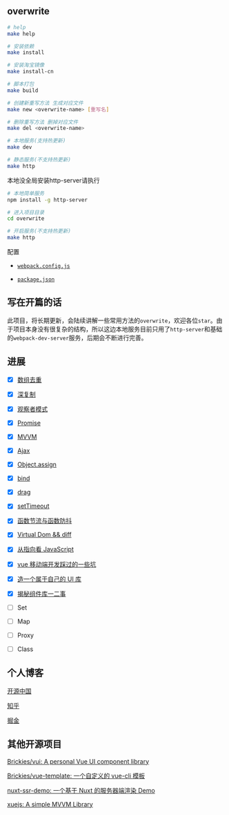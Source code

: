 ## overwrite

```bash
# help
make help

# 安装依赖
make install

# 安装淘宝镜像
make install-cn

# 脚本打包
make build

# 创建新重写方法 生成对应文件
make new <overwrite-name> [重写名]

# 删除重写方法 删掉对应文件
make del <overwrite-name>

# 本地服务(支持热更新)
make dev

# 静态服务(不支持热更新)
make http

```
本地没全局安装http-server请执行
```bash
# 本地简单服务
npm install -g http-server

# 进入项目目录
cd overwrite

# 开启服务(不支持热更新)
make http
```

配置

+ [`webpack.config.js`](https://github.com/xuqiang521/overwrite/blob/master/webpack.config.js)

+ [`package.json`](https://github.com/xuqiang521/overwrite/blob/master/package.json)

## 写在开篇的话

此项目，将长期更新，会陆续讲解一些常用方法的`overwrite`，欢迎各位`star`。由于项目本身没有很复杂的结构，所以这边本地服务目前只用了`http-server`和基础的`webpack-dev-server`服务，后期会不断进行完善。

## 进展

- [x] [数组去重](https://github.com/xuqiang521/overwrite/tree/master/src/my-unique)
- [x] [深复制](https://github.com/xuqiang521/overwrite/tree/master/src/my-clone)
- [x] [观察者模式](https://github.com/xuqiang521/overwrite/tree/master/src/my-observer)
- [x] [Promise](https://github.com/xuqiang521/overwrite/tree/master/src/my-promise)
- [x] [MVVM](https://github.com/xuqiang521/overwrite/tree/master/src/my-mvvm)
- [x] [Ajax](https://github.com/xuqiang521/overwrite/tree/master/src/my-ajax)
- [x] [Object.assign](https://github.com/xuqiang521/overwrite/tree/master/src/my-assign)
- [x] [bind](https://github.com/xuqiang521/overwrite/tree/master/src/my-bind)
- [x] [drag](https://github.com/xuqiang521/overwrite/tree/master/src/my-drag)
- [x] [setTimeout](https://github.com/xuqiang521/overwrite/tree/master/src/my-setTimeout)
- [x] [函数节流与函数防抖](https://github.com/xuqiang521/overwrite/tree/master/src/my-debounceThrottle)
- [x] [Virtual Dom && diff](https://github.com/xuqiang521/overwrite/tree/master/src/my-virtual-dom)
- [x] [从指向看 JavaScript](https://zhuanlan.zhihu.com/p/28058983)
- [x] [vue 移动端开发踩过的一些坑](https://zhuanlan.zhihu.com/p/30419351)
- [x] [造一个属于自己的 UI 库](https://zhuanlan.zhihu.com/p/32030232)
- [x] [揭秘组件库一二事](https://xuqiang521.github.io/2018/03/%E6%8F%AD%E7%A7%98%E7%BB%84%E4%BB%B6%E5%BA%93%E4%B8%80%E4%BA%8C%E4%BA%8B/)
- [ ] Set
- [ ] Map
- [ ] Proxy
- [ ] Class


## 个人博客

[开源中国](https://my.oschina.net/qiangdada)

[知乎](https://www.zhihu.com/people/qiangdada520/activities)

[掘金](https://juejin.im/user/582e663467f3560063395f4c)

## 其他开源项目

[Brickies/vui: A personal Vue UI component library](https://github.com/Brickies/vui)

[Brickies/vue-template: 一个自定义的 vue-cli 模板](https://github.com/Brickies/vue-template)

[nuxt-ssr-demo: 一个基于 Nuxt 的服务器端渲染 Demo](https://github.com/xuqiang521/nuxt-ssr-demo)

[xuejs: A simple MVVM Library](https://github.com/xuqiang521/xuejs)

